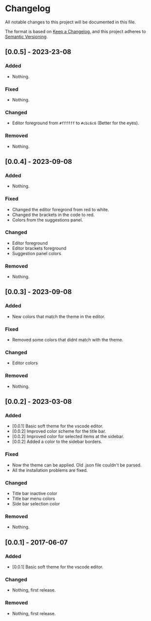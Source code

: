 # Changelog

All notable changes to this project will be documented in this file.

The format is based on [Keep a Changelog](https://keepachangelog.com/en/1.0.0/),
and this project adheres to [Semantic Versioning](https://semver.org/spec/v2.0.0.html).

## [0.0.5] - 2023-23-08

### Added

- Nothing.

### Fixed

- Nothing.

### Changed

- Editor foreground from `#ffffff` to `#cbc6c6` (Better for the eyes).

### Removed

- Nothing.

## [0.0.4] - 2023-09-08

### Added

- Nothing.

### Fixed

- Changed the editor foregrond from red to white.
- Changed the brackets in the code to red.
- Colors from the suggestions panel.

### Changed

- Editor foreground
- Editor brackets foreground
- Suggestion panel colors

### Removed

- Nothing.

## [0.0.3] - 2023-09-08

### Added

- New colors that match the theme in the editor.

### Fixed

- Removed some colors that didnt match with the theme.

### Changed

- Editor colors

### Removed

- Nothing.

## [0.0.2] - 2023-03-08

### Added

- [0.0.1] Basic soft theme for the vscode editor.
- [0.0.2] Improved color scheme for the title bar.
- [0.0.2] Improved color for selected items at the sidebar.
- [0.0.2] Added a color to the sidebar borders.

### Fixed

- Now the theme can be applied. Old .json file couldn't be parsed.
- All the installation problems are fixed.

### Changed

- Title bar inactive color
- Title bar menu colors
- Side bar selection color

### Removed

- Nothing.

## [0.0.1] - 2017-06-07

### Added

- [0.0.1] Basic soft theme for the vscode editor.

### Changed

- Nothing, first release.

### Removed

- Nothing, first release.